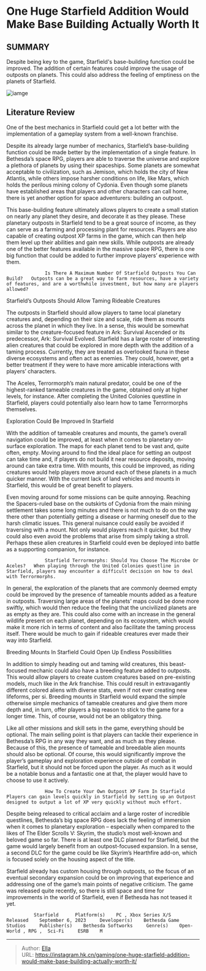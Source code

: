 # One Huge Starfield Addition Would Make Base Building Actually Worth It


## SUMMARY 



  Despite being key to the game, Starfield&#39;s base-building function could be improved.   The addition of certain features could improve the usage of outposts on planets.   This could also address the feeling of emptiness on the planets of Starfield.  

![iamge](https://static1.srcdn.com/wordpress/wp-content/uploads/2024/01/one-huge-starfield-addition-would-make-base-building-actually-worth-it.jpg)

## Literature Review

One of the best mechanics in Starfield could get a lot better with the implementation of a gameplay system from a well-known franchise.




Despite its already large number of mechanics, Starfield’s base-building function could be made better by the implementation of a single feature. In Bethesda’s space RPG, players are able to traverse the universe and explore a plethora of planets by using their spaceships. Some planets are somewhat acceptable to civilization, such as Jemison, which holds the city of New Atlantis, while others impose harsher conditions on life, like Mars, which holds the perilous mining colony of Cydonia. Even though some planets have established areas that players and other characters can call home, there is yet another option for space adventurers: building an outpost.




This base-building feature ultimately allows players to create a small station on nearly any planet they desire, and decorate it as they please. These planetary outposts in Starfield tend to be a great source of income, as they can serve as a farming and processing plant for resources. Players are also capable of creating outpost XP farms in the game, which can then help them level up their abilities and gain new skills. While outposts are already one of the better features available in the massive space RPG, there is one big function that could be added to further improve players’ experience with them.

                  Is There A Maximum Number Of Starfield Outposts You Can Build?   Outposts can be a great way to farm resources, have a variety of features, and are a worthwhile investment, but how many are players allowed?   


 Starfield’s Outposts Should Allow Taming Rideable Creatures 
          




The outposts in Starfield should allow players to tame local planetary creatures and, depending on their size and scale, ride them as mounts across the planet in which they live. In a sense, this would be somewhat similar to the creature-focused feature in Ark: Survival Ascended or its predecessor, Ark: Survival Evolved. Starfield has a large roster of interesting alien creatures that could be explored in more depth with the addition of a taming process. Currently, they are treated as overlooked fauna in these diverse ecosystems and often act as enemies. They could, however, get a better treatment if they were to have more amicable interactions with players’ characters.



The Aceles, Terrormorph’s main natural predator, could be one of the highest-ranked tameable creatures in the game, obtained only at higher levels, for instance. After completing the United Colonies questline in Starfield, players could potentially also learn how to tame Terrormorphs themselves.






 Exploration Could Be Improved In Starfield 
         




With the addition of tameable creatures and mounts, the game’s overall navigation could be improved, at least when it comes to planetary on-surface exploration. The maps for each planet tend to be vast and, quite often, empty. Moving around to find the ideal place for setting an outpost can take time and, if players do not build it near resource deposits, moving around can take extra time. With mounts, this could be improved, as riding creatures would help players move around each of these planets in a much quicker manner. With the current lack of land vehicles and mounts in Starfield, this would be of great benefit to players.

Even moving around for some missions can be quite annoying. Reaching the Spacers-ruled base on the outskirts of Cydonia from the main mining settlement takes some long minutes and there is not much to do on the way there other than potentially getting a disease or harming oneself due to the harsh climatic issues. This general nuisance could easily be avoided if traversing with a mount. Not only would players reach it quicker, but they could also even avoid the problems that arise from simply taking a stroll. Perhaps these alien creatures in Starfield could even be deployed into battle as a supporting companion, for instance.




                  Starfield Terrormorphs: Should You Choose The Microbe Or Aceles?   When playing through the United Colonies questline in Starfield, players may encounter a difficult decision on how to deal with Terrormorphs.   

In general, the exploration of the planets that are commonly deemed empty could be improved by the presence of tameable mounts added as a feature in outposts. Traversing large areas of the planets’ maps could be done more swiftly, which would then reduce the feeling that the uncivilized planets are as empty as they are. This could also come with an increase in the general wildlife present on each planet, depending on its ecosystem, which would make it more rich in terms of content and also facilitate the taming process itself. There would be much to gain if rideable creatures ever made their way into Starfield.



 Breeding Mounts In Starfield Could Open Up Endless Possibilities 
          




In addition to simply heading out and taming wild creatures, this beast-focused mechanic could also have a breeding feature added to outposts. This would allow players to create custom creatures based on pre-existing models, much like in the Ark franchise. This could result in extravagantly different colored aliens with diverse stats, even if not ever creating new lifeforms, per si. Breeding mounts in Starfield would expand the simple otherwise simple mechanics of tameable creatures and give them more depth and, in turn, offer players a big reason to stick to the game for a longer time. This, of course, would not be an obligatory thing.

Like all other missions and skill sets in the game, everything should be optional. The main selling point is that players can tackle their experience in Bethesda’s RPG in any way they want, and as much as they please. Because of this, the presence of tameable and breedable alien mounts should also be optional. Of course, this would significantly improve the player’s gameplay and exploration experience outside of combat in Starfield, but it should not be forced upon the player. As much as it would be a notable bonus and a fantastic one at that, the player would have to choose to use it actively.




                  How To Create Your Own Outpost XP Farm In Starfield   Players can gain levels quickly in Starfield by setting up an Outpost designed to output a lot of XP very quickly without much effort.   

Despite being released to critical acclaim and a large roster of incredible questlines, Bethesda’s big space RPG does lack the feeling of immersion when it comes to planetary exploration – especially when compared to the likes of The Elder Scrolls V: Skyrim, the studio’s most well-known and beloved game so far. There is at least one DLC planned for Starfield, but the game would largely benefit from an outpost-focused expansion. In a sense, a second DLC for the game could be like Skyrim’s Hearthfire add-on, which is focused solely on the housing aspect of the title.

Starfield already has custom housing through outposts, so the focus of an eventual secondary expansion could be on improving that experience and addressing one of the game’s main points of negative criticism. The game was released quite recently, so there is still space and time for improvements in the world of Starfield, even if Bethesda has not teased it yet.




              Starfield      Platform(s)    PC , Xbox Series X/S     Released    September 6, 2023     Developer(s)    Bethesda Game Studios     Publisher(s)    Bethesda Softworks     Genre(s)    Open-World , RPG ,  Sci-Fi     ESRB    M      


---

> Author: [Ella](https://instagram.hk.cn/)  
> URL: https://instagram.hk.cn/gaming/one-huge-starfield-addition-would-make-base-building-actually-worth-it/  

